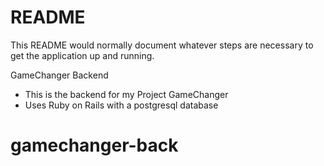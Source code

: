 # README

This README would normally document whatever steps are necessary to get the
application up and running.

GameChanger Backend 
- This is the backend for my Project GameChanger
- Uses Ruby on Rails with a postgresql database 

# gamechanger-back
